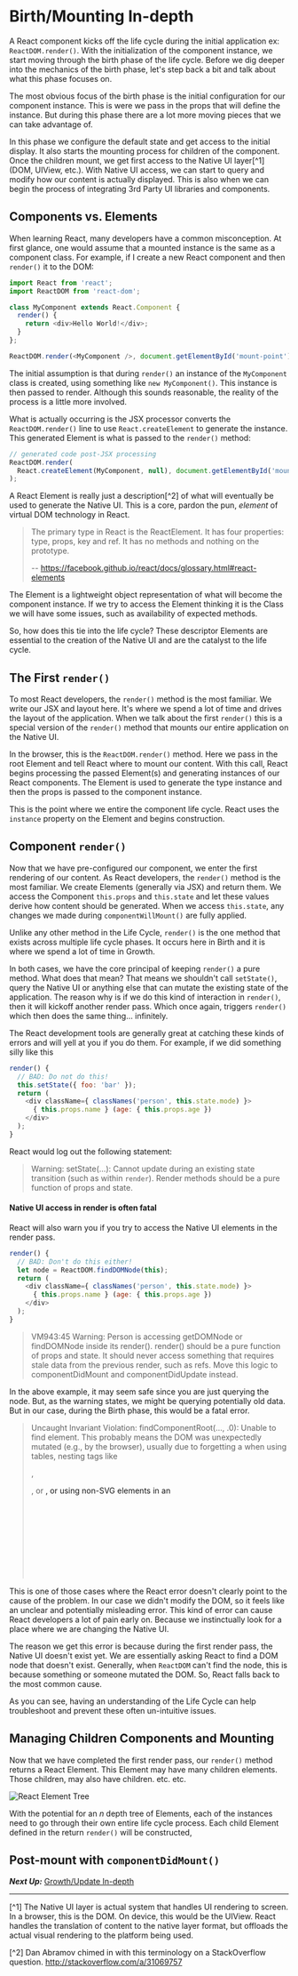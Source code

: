# Birth/Mounting In-depth
 A React component kicks off the life cycle during the initial application ex: `ReactDOM.render()`. With the initialization of the component instance, we start moving through the birth phase of the life cycle. Before we dig deeper into the mechanics of the birth phase, let's step back a bit and talk about what this phase focuses on.
 
 The most obvious focus of the birth phase is the initial configuration for our component instance. This is were we pass in the props that will define the instance. But during this phase there are a lot more moving pieces that we can take advantage of. 
 
 In this phase we configure the default state and get access to the initial display. It also starts the mounting process for children of the component. Once the children mount, we get first access to the Native UI layer[^1] (DOM, UIView, etc.). With Native UI access, we can start to query and modify how our content is actually displayed. This is also when we can begin the process of integrating 3rd Party UI libraries and components.
 
## Components vs. Elements
 When learning React, many developers have a common misconception. At first glance, one would assume that a mounted instance is the same as a component class. For example, if I create a new React component and then `render()` it to the DOM:
 
 ```javascript
 import React from 'react';
 import ReactDOM from 'react-dom';
 
 class MyComponent extends React.Component {
   render() {
     return <div>Hello World!</div>;
   }
 };
 
 ReactDOM.render(<MyComponent />, document.getElementById('mount-point')); 
 ```
 
 The initial assumption is that during `render()` an instance of the `MyComponent` class is created, using something like `new MyComponent()`. This instance is then passed to render. Although this sounds reasonable, the reality of the process is a little more involved.
 
 What is actually occurring is the JSX processor converts the `ReactDOM.render()` line to use `React.createElement` to generate the instance. This generated Element is what is passed to the `render()` method:
 
 ```javascript
 // generated code post-JSX processing
 ReactDOM.render(
   React.createElement(MyComponent, null), document.getElementById('mount-point')
 );
 ```
 
 A React Element is really just a description[^2] of what will eventually be used to generate  the Native UI. This is a core, pardon the pun, *element* of virtual DOM technology in React.
 
 
> The primary type in React is the ReactElement. It has four properties: type, props, key and ref. It has no methods and nothing on the prototype.
>
> -- https://facebook.github.io/react/docs/glossary.html#react-elements


The Element is a lightweight object representation of what will become the component instance. If we try to access the Element thinking it is the Class we will have some issues, such as availability of expected methods. 

So, how does this tie into the life cycle? These descriptor Elements are essential to the creation of the Native UI and are the catalyst to the life cycle.
 
## The First `render()`
 To most React developers, the `render()` method is the most familiar. We write our JSX and layout here. It's where we spend a lot of time and drives the layout of the application. When we talk about the first `render()` this is a special version of the `render()` method that mounts our entire application on the Native UI.

 In the browser, this is the `ReactDOM.render()` method. Here we pass in the root Element and tell React where to mount our content. With this call, React begins processing the passed Element(s) and generating instances of our React components. The Element is used to generate the type instance and then the props is passed to the component instance.

 This is the point where we entire the component life cycle. React uses the `instance` property on the Element and begins construction.

## Component `render()`
Now that we have pre-configured our component, we enter the first rendering of our content. As React developers, the `render()` method is the most familiar. We create Elements (generally via JSX) and return them. We access the Component `this.props` and `this.state` and let these values derive how content should be generated. When we access `this.state`, any changes we made during `componentWillMount()` are fully applied. 

Unlike any other method in the Life Cycle, `render()` is the one method that exists across multiple life cycle phases. It occurs here in Birth and it is where we spend a lot of time in Growth. 

In both cases, we have the core principal of keeping `render()` a pure method. What does that mean? That means we shouldn't call `setState()`, query the Native UI or anything else that can mutate the existing state of the application. The reason why is if we do this kind of interaction in `render()`, then it will kickoff another render pass. Which once again, triggers `render()` which then does the same thing... infinitely.

The React development tools are generally great at catching these kinds of errors and will yell at you if you do them. For example, if we did something silly like this

```javascript
render() {
  // BAD: Do not do this!
  this.setState({ foo: 'bar' });
  return (
    <div className={ classNames('person', this.state.mode) }>
      { this.props.name } (age: { this.props.age })
    </div>
  );
}
```

React would log out the following statement:

> Warning: setState(...): Cannot update during an existing state transition (such as within `render`). Render methods should be a pure function of props and state.

#### Native UI access in render is often fatal
React will also warn you if you try to access the Native UI elements in the render pass.

```javascript
render() {
  // BAD: Don't do this either!
  let node = ReactDOM.findDOMNode(this);
  return (
    <div className={ classNames('person', this.state.mode) }>
      { this.props.name } (age: { this.props.age })
    </div>
  );
}
```

> VM943:45 Warning: Person is accessing getDOMNode or findDOMNode inside its render(). render() should be a pure function of props and state. It should never access something that requires stale data from the previous render, such as refs. Move this logic to componentDidMount and componentDidUpdate instead.

In the above example, it may seem safe since you are just querying the node. But, as the warning states, we might be querying potentially old data. But in our case, during the Birth phase, this would be a fatal error.

> Uncaught Invariant Violation: findComponentRoot(..., .0): Unable to find element. This probably means the DOM was unexpectedly mutated (e.g., by the browser), usually due to forgetting a <tbody> when using tables, nesting tags like <form>, <p>, or <a>, or using non-SVG elements in an <svg> parent. Try inspecting the child nodes of the element with React ID ``.

This is one of those cases where the React error doesn't clearly point to the cause of the problem. In our case we didn't modify the DOM, so it feels like an unclear and potentially misleading error. This kind of error can cause React developers a lot of pain early on. Because we instinctually look for a place where we are changing the Native UI.

The reason we get this error is because during the first render pass, the Native UI doesn't exist yet. We are essentially asking React to find a DOM node that doesn't exist. Generally, when `ReactDOM` can't find the node, this is because something or someone mutated the DOM. So, React falls back to the most common cause. 

As you can see, having an understanding of the Life Cycle can help troubleshoot and prevent these often un-intuitive issues.

## Managing Children Components and Mounting
Now that we have completed the first render pass, our `render()` method returns a React Element. This Element may have many children elements. Those children, may also have children. etc. etc.

![React Element Tree](react-element-tree.png)

With the potential for an *n* depth tree of Elements, each of the instances need to go through their own entire life cycle process. Each child Element defined in the return `render()` will be constructed, 


## Post-mount with `componentDidMount()`

 
 ***Next Up:*** [Growth/Update In-depth](growth_update_indepth.md)

---

[^1] The Native UI layer is actual system that handles UI rendering to screen. In a browser, this is the DOM. On device, this would be the UIView. React handles the translation of content to the native layer format, but offloads the actual visual rendering to the platform being used.

[^2] Dan Abramov chimed in with this terminology on a StackOverflow question. http://stackoverflow.com/a/31069757